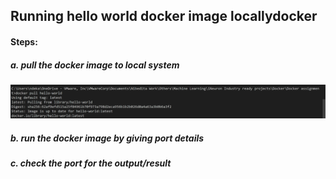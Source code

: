 ## Running hello world docker image locallydocker

#### Steps:
##### a. pull the docker image to local system
![](2022-10-10-13-18-24.png)


##### b. run the docker image by giving port details



##### c. check the port for the output/result
